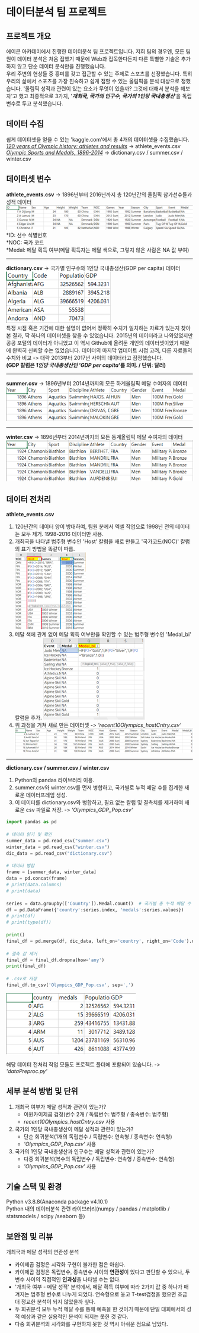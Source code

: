 # 데이터분석 팀 프로젝트
## 프로젝트 개요
에이콘 아카데미에서 진행한 데이터분석 팀 프로젝트입니다. 
저희 팀의 경우엔, 모든 팀원이 데이터 분석은 처음 접했기 때문에 Web과 접목한다든지 다른 특별한 기술은 추가하지 않고 단순 데이터 분석만을 진행했습니다.  
우리 주변의 현상들 중 흥미를 갖고 접근할 수 있는 주제로 스포츠를 선정했습니다. 특히 우리의 삶에서 스포츠를 가장 친숙하고 쉽게 접할 수 있는 올림픽을 분석 대상으로 정했습니다. '올림픽 성적과 관련이 있는 요소가 무엇이 있을까? 그것에 대해서 분석을 해보자'고 했고 최종적으로 3가지, '***개최국, 국가의 인구수, 국가의 1인당 국내총생산***'을 독립변수로 두고 분석했습니다.


## 데이터 수집
 쉽게 데이터셋을 얻을 수 있는 'kaggle.com'에서 총 4개의 데이터셋을 수집했습니다. 
 [*120 years of Olympic history: athletes and results*](https://www.kaggle.com/datasets/heesoo37/120-years-of-olympic-history-athletes-and-results) -> athlete_events.csv 
 [*Olympic Sports and Medals, 1896-2014*](https://www.kaggle.com/datasets/the-guardian/olympic-games) -> dictionary.csv / summer.csv / winter.csv

## 데이터셋 변수  
**athlete_events.csv** -> 1896년부터 2016년까지 총 120년간의 올림픽 참가선수들과 성적 데이터  
![](images/2022-04-25-10-35-01.png)
*ID: 선수 식별번호  
*NOC: 국가 코드   
*Medal: 메달 획득 여부(메달 획득자는 메달 색으로, 그렇지 않은 사람은 NA 값 부여)
___


**dictionary.csv** -> 국가별 인구수와 1인당 국내총생산(GDP per capita) 데이터   
![](images/2022-04-25-10-59-44.png)  
특정 시점 혹은 기간에 대한 설명이 없어서 정확히 수치가 일치하는 자료가 있는지 찾아본 결과, 딱 하나의 데이터셋을 찾을 수 있었습니다. 2015년의 데이터라고 나와있었지만 공공 포털의 데이터가 아니었고 이 역시 Github에 올려둔 개인의 데이터셋이었기 때문에 완벽히 신뢰할 수는 없었습니다. 
데이터의 마지막 업데이트 시점 고려, 다른 자료들의 수치와 비교 -> 대략 2013부터 2017년 사이의 데이터라고 잠정했습니다.   
**(GDP 칼럼은 *1인당 국내총생산인 'GDP per capita*'를 의미. / 단위: 달러)**  
___
**summer.csv** -> 1896년부터 2014년까지의 모든 하계올림픽 메달 수여자의 데이터  
![](images/2022-04-25-11-02-42.png)
___
**winter.csv** -> 1896년부터 2014년까지의 모든 동계올림픽 메달 수여자의 데이터  
![](images/2022-04-25-11-02-57.png)  

## 데이터 전처리  
**athlete_events.csv**  
   1. 120년간의 데이터 양이 방대하여, 팀원 분께서 엑셀 작업으로 1998년 전의 데이터는 모두 제거. 1998-2016 데이터만 사용.  
   2. 개최국을 나타낼 범주형 변수인 'Host' 칼럼을 새로 만들고 '국가코드(NOC)' 칼럼의 표기 방법을 똑같이 따름.  
   ![](images/2022-04-25-11-09-14.png)
   3. 메달 색에 관계 없이 메달 획득 여부만을 확인할 수 있는 범주형 변수인 'Medal_bi' 칼럼을 추가.
   ![](images/2022-04-25-11-10-07.png)  
   4. 위 과정을 거쳐 새로 만든 데이터셋 -> *'recent10Olympics_hostCntry.csv'*  
   ![](images/2022-04-25-11-10-56.png)
___
**dictionary.csv / summer.csv / winter.csv**  
   1. Python의 pandas 라이브러리 이용.  
   2. summer.csv와 winter.csv를 먼저 병합하고, 국가별로 누적 메달 수를 집계한 새로운 데이터프레임 생성.  
   3. 이 데이터를 dictionary.csv와 병합하고, 필요 없는 칼럼 및 결측치를 제거하여 새로운 csv 파일로 저장. -> *'Olympics_GDP_Pop.csv'*  

```python
import pandas as pd

# 데이터 읽기 및 확인
summer_data = pd.read_csv("summer.csv")
winter_data = pd.read_csv("winter.csv")
dic_data = pd.read_csv("dictionary.csv")

# 데이터 병합 
frame = [summer_data, winter_data]
data = pd.concat(frame)
# print(data.columns)
# print(data)

series = data.groupby(['Country']).Medal.count()  # 국가별 총 누적 메달 수 추출 
df = pd.DataFrame({'country':series.index, 'medals':series.values})
# print(df)
# print(type(df))

print()
final_df = pd.merge(df, dic_data, left_on='country', right_on='Code').drop(['Code', 'Country'], axis=1)

# 결측 값 제거
final_df = final_df.dropna(how='any')
print(final_df)

# .csv로 저장
final_df.to_csv('Olympics_GDP_Pop.csv', sep=',')
```

![](images/2022-04-25-12-01-35.png)

해당 데이터 전처리 작업 모듈도 프로젝트 폴더에 포함되어 있습니다. -> *'dataPreproc.py'*  

## 세부 분석 방법 및 단위  
1. 개최국 여부가 메달 성적과 관련이 있는가? 
   - 이원카이제곱 검정(변수 2개 / 독립변수: 범주형 / 종속변수: 범주형) 
   - *recent10Olympics_hostCntry.csv* 사용
2. 국가의 1인당 국내총생산이 메달 성적과 관련이 있는가?
   - 단순 회귀분석(1개의 독립변수 / 독립변수: 연속형 / 종속변수: 연속형)
   - *'Olympics_GDP_Pop.csv'* 사용
3. 국가의 1인당 국내총생산과 인구수는 메달 성적과 관련이 있는가?
   - 다중 회귀분석(복수의 독립변수 / 독립변수: 연속형 / 종속변수: 연속형)
   - *'Olympics_GDP_Pop.csv'* 사용

## 기술 스택 및 환경  
Python v3.8.8(Anaconda package v4.10.1)  
Python 내의 데이터분석 관련 라이브러리(numpy / pandas / matplotlib / statsmodels / scipy /seaborn 등)  

## 보완점 및 리뷰  
개최국과 메달 성적의 연관성 분석  
 - 카이제곱 검정은 시각화 구현이 불가한 점은 아쉽다.  
 - 카이제곱 검정은 독립변수, 종속변수 사이의 **연관성**이 있다고 판단할 수 있으나, 두 변수 사이의 직접적인 **인과성**을 나타낼 수는 없다.  
 - '개최국 여부 - 메달 성적' 분석에서, 메달 획득 여부에 따라 2가지 값 중 하나가 매겨지는 범주형 변수로 나누게 되었다. 연속형으로 놓고 T-test검정을 했으면 조금 더 정교한 분석이 되지 않았을까 싶다.
 -  두 회귀분석 모두 누적 메달 수를 통해 예측을 한 것이기 때문에 단일 대회에서의 성적 예상과 같은 실용적인 분석이 되지는 못한 것 같다. 
 - 다중 회귀분석의 시각화를 구현하지 못한 것 역시 아쉬운 점으로 남았다.


